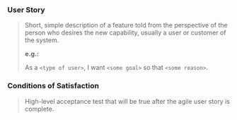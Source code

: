 ### User Story

> Short, simple description of a feature told from the perspective of the person who desires the new capability, usually a user or customer of the system.
>
> **e.g.:**
>
> As a `<type of user>`, I want `<some goal>` so that `<some reason>`.

### Conditions of Satisfaction

> High-level acceptance test that will be true after the agile user story is complete.
